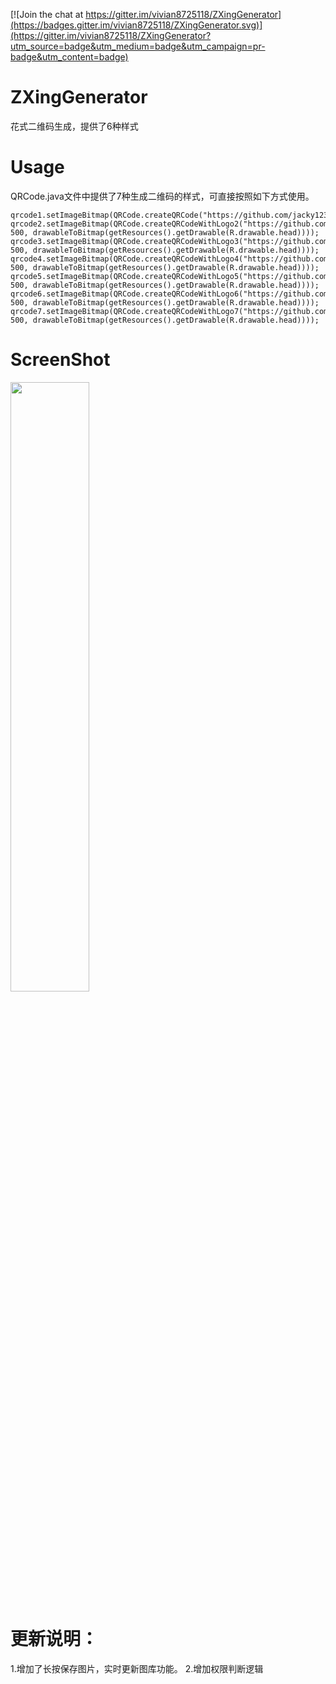[![Join the chat at https://gitter.im/vivian8725118/ZXingGenerator](https://badges.gitter.im/vivian8725118/ZXingGenerator.svg)](https://gitter.im/vivian8725118/ZXingGenerator?utm_source=badge&utm_medium=badge&utm_campaign=pr-badge&utm_content=badge)
# ZXingGenerator
花式二维码生成，提供了6种样式

# Usage
QRCode.java文件中提供了7种生成二维码的样式，可直接按照如下方式使用。
```
qrcode1.setImageBitmap(QRCode.createQRCode("https://github.com/jacky1234"));
qrcode2.setImageBitmap(QRCode.createQRCodeWithLogo2("https://github.com/jacky1234", 500, drawableToBitmap(getResources().getDrawable(R.drawable.head))));
qrcode3.setImageBitmap(QRCode.createQRCodeWithLogo3("https://github.com/jacky1234", 500, drawableToBitmap(getResources().getDrawable(R.drawable.head))));
qrcode4.setImageBitmap(QRCode.createQRCodeWithLogo4("https://github.com/jacky1234", 500, drawableToBitmap(getResources().getDrawable(R.drawable.head))));
qrcode5.setImageBitmap(QRCode.createQRCodeWithLogo5("https://github.com/jacky1234", 500, drawableToBitmap(getResources().getDrawable(R.drawable.head))));
qrcode6.setImageBitmap(QRCode.createQRCodeWithLogo6("https://github.com/jacky1234", 500, drawableToBitmap(getResources().getDrawable(R.drawable.head))));
qrcode7.setImageBitmap(QRCode.createQRCodeWithLogo7("https://github.com/jacky1234", 500, drawableToBitmap(getResources().getDrawable(R.drawable.head))));   
```


# ScreenShot
<img src="https://github.com/vivian8725118/ZXingDemo/blob/master/art/S61128-17080029.jpg" width="50%" height="50%"/>


# 更新说明： 
1.增加了长按保存图片，实时更新图库功能。
2.增加权限判断逻辑